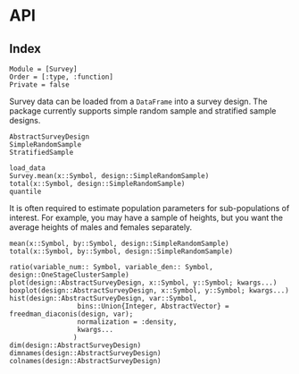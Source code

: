 # API

## Index

```@index
Module = [Survey]
Order = [:type, :function]
Private = false
```
Survey data can be loaded from a `DataFrame` into a survey design. The package currently supports simple random sample and stratified sample designs. 
```@docs
AbstractSurveyDesign
SimpleRandomSample
StratifiedSample
```

```@docs
load_data
Survey.mean(x::Symbol, design::SimpleRandomSample)
total(x::Symbol, design::SimpleRandomSample)
quantile
```

It is often required to estimate population parameters for sub-populations of interest. For example, you may have a sample of heights, but you want the average heights of males and females separately. 
```@docs
mean(x::Symbol, by::Symbol, design::SimpleRandomSample) 
total(x::Symbol, by::Symbol, design::SimpleRandomSample) 
```
```@docs
ratio(variable_num:: Symbol, variable_den:: Symbol, design::OneStageClusterSample)
plot(design::AbstractSurveyDesign, x::Symbol, y::Symbol; kwargs...)
boxplot(design::AbstractSurveyDesign, x::Symbol, y::Symbol; kwargs...)
hist(design::AbstractSurveyDesign, var::Symbol,
				 bins::Union{Integer, AbstractVector} = freedman_diaconis(design, var);
				 normalization = :density,
				 kwargs...
    			)
dim(design::AbstractSurveyDesign)
dimnames(design::AbstractSurveyDesign)
colnames(design::AbstractSurveyDesign)
```
